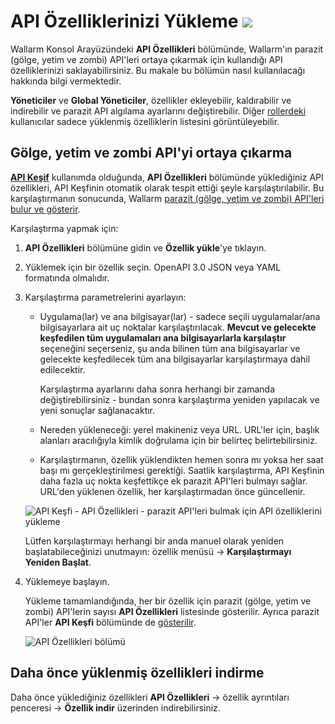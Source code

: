 # API Özelliklerinizi Yükleme <a href="../../about-wallarm/subscription-plans/#subscription-plans"><img src="../../images/api-security-tag.svg" style="border: none;"></a>

Wallarm Konsol Arayüzündeki **API Özellikleri** bölümünde, Wallarm'ın parazit (gölge, yetim ve zombi) API'leri ortaya çıkarmak için kullandığı API özelliklerinizi saklayabilirsiniz. Bu makale bu bölümün nasıl kullanılacağı hakkında bilgi vermektedir.

**Yöneticiler** ve **Global Yöneticiler**, özellikler ekleyebilir, kaldırabilir ve indirebilir ve parazit API algılama ayarlarını değiştirebilir. Diğer [rollerdeki](../user-guides/settings/users.md#user-roles) kullanıcılar sadece yüklenmiş özelliklerin listesini görüntüleyebilir.

## Gölge, yetim ve zombi API'yi ortaya çıkarma

[**API Keşif**](../about-wallarm/api-discovery.md) kullanımda olduğunda, **API Özellikleri** bölümünde yüklediğiniz API özellikleri, API Keşfinin otomatik olarak tespit ettiği şeyle karşılaştırılabilir. Bu karşılaştırmanın sonucunda, Wallarm [parazit (gölge, yetim ve zombi) API'leri bulur ve gösterir](../about-wallarm/api-discovery.md#shadow-orphan-and-zombie-apis).

Karşılaştırma yapmak için:

1. **API Özellikleri** bölümüne gidin ve **Özellik yükle**'ye tıklayın.
1. Yüklemek için bir özellik seçin. OpenAPI 3.0 JSON veya YAML formatında olmalıdır.
1. Karşılaştırma parametrelerini ayarlayın:

    * Uygulama(lar) ve ana bilgisayar(lar) - sadece seçili uygulamalar/ana bilgisayarlara ait uç noktalar karşılaştırılacak. **Mevcut ve gelecekte keşfedilen tüm uygulamaları ana bilgisayarlarla karşılaştır** seçeneğini seçerseniz, şu anda bilinen tüm ana bilgisayarlar ve gelecekte keşfedilecek tüm ana bilgisayarlar karşılaştırmaya dahil edilecektir.

        Karşılaştırma ayarlarını daha sonra herhangi bir zamanda değiştirebilirsiniz - bundan sonra karşılaştırma yeniden yapılacak ve yeni sonuçlar sağlanacaktır.

    * Nereden yükleneceği: yerel makineniz veya URL. URL'ler için, başlık alanları aracılığıyla kimlik doğrulama için bir belirteç belirtebilirsiniz.
    * Karşılaştırmanın, özellik yüklendikten hemen sonra mı yoksa her saat başı mı gerçekleştirilmesi gerektiği. Saatlik karşılaştırma, API Keşfinin daha fazla uç nokta keşfettikçe ek parazit API'leri bulmayı sağlar. URL'den yüklenen özellik, her karşılaştırmadan önce güncellenir.

    ![API Keşfi - API Özellikleri - parazit API'leri bulmak için API özelliklerini yükleme](../images/about-wallarm-waf/api-discovery/api-discovery-specification-upload.png)

    Lütfen karşılaştırmayı herhangi bir anda manuel olarak yeniden başlatabileceğinizi unutmayın: özellik menüsü → **Karşılaştırmayı Yeniden Başlat**.

1. Yüklemeye başlayın.

    Yükleme tamamlandığında, her bir özellik için parazit (gölge, yetim ve zombi) API'lerin sayısı **API Özellikleri** listesinde gösterilir. Ayrıca parazit API'ler  **API Keşfi** bölümünde de [gösterilir](api-discovery.md#displaying-shadow-orphan-and-zombie-api).

    ![API Özellikleri bölümü](../images/about-wallarm-waf/api-discovery/api-discovery-specifications.png)

## Daha önce yüklenmiş özellikleri indirme

Daha önce yüklediğiniz özellikleri **API Özellikleri** → özellik ayrıntıları penceresi → **Özellik indir** üzerinden indirebilirsiniz.
